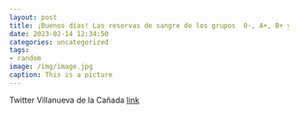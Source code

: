 ```yaml
---
layout: post
title: ¡Buenos días! Las reservas de sangre de los grupos  0-, A+, B+ y B- están bajas. Esta semana tenemos oportunidad de donar en Vi...
date: 2023-02-14 12:34:50
categories: uncategorized
tags:
- random
image: /img/image.jpg
caption: This is a picture
---
```

Twitter Villanueva de la Cañada [link](https://twitter.com/AytoVDLCanada/status/1625407035889135616)
